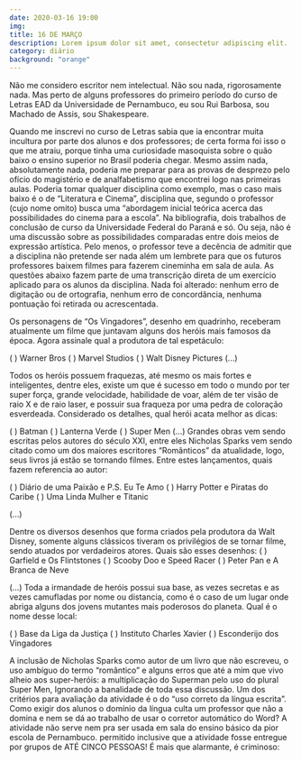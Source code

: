 ```yaml
---
date: 2020-03-16 19:00
img: 
title: 16 DE MARÇO
description: Lorem ipsum dolor sit amet, consectetur adipiscing elit. 
category: diário
background: "orange"
---
```



Não me considero escritor nem intelectual. Não sou nada, rigorosamente nada. Mas perto de alguns professores do primeiro período do curso de Letras EAD da Universidade de Pernambuco, eu sou Rui Barbosa, sou Machado de Assis, sou Shakespeare.

Quando me inscrevi no curso de Letras sabia que ia encontrar muita incultura por parte dos alunos e dos professores; de certa forma foi isso o que me atraiu, porque tinha uma curiosidade masoquista sobre o quão baixo o ensino superior no Brasil poderia chegar. Mesmo assim nada, absolutamente nada, poderia me preparar para as provas de desprezo pelo ofício do magistério e de analfabetismo que encontrei logo nas primeiras aulas.
  Poderia tomar qualquer disciplina como exemplo, mas o caso mais baixo é o de “Literatura e Cinema”, disciplina que, segundo o professor (cujo nome omito) busca uma “abordagem inicial teórica acerca das possibilidades do cinema para a escola”. Na bibliografia, dois trabalhos de conclusão de curso da Universidade Federal do Paraná e só.
Ou seja, não é uma discussão sobre as possibilidades comparadas entre dois meios de expressão artística. Pelo menos, o professor teve a decência de admitir que a disciplina não pretende ser nada além um  lembrete para que os futuros professores baixem filmes para fazerem cineminha em sala de aula. 
As questões abaixo fazem parte de uma transcrição direta de um exercício aplicado para os alunos da disciplina. Nada foi alterado: nenhum erro de digitação ou de ortografia, nenhum erro de concordância, nenhuma pontuação foi retirada ou acrescentada. 

Os personagens de “Os Vingadores”, desenho em quadrinho, receberam atualmente um filme que juntavam alguns dos heróis mais famosos da época. Agora assinale qual a produtora de tal espetáculo:

( ) Warner Bros
( ) Marvel Studios
( ) Walt Disney Pictures
(...)

Todos os heróis possuem fraquezas, até mesmo os mais fortes e inteligentes, dentre eles, existe um que é sucesso em todo o mundo por ter super força, grande velocidade, habilidade de voar, além de ter visão de raio X e de raio laser, e possuir sua fraqueza por uma pedra de coloração  esverdeada. Considerado os detalhes, qual herói acata melhor as dicas:

( ) Batman
( ) Lanterna Verde
( ) Super Men
(...)
Grandes obras vem sendo escritas pelos autores do século XXI, entre eles Nicholas Sparks vem sendo citado como um dos maiores escritores “Românticos” da atualidade, logo, seus livros já estão se tornando filmes. Entre estes lançamentos, quais fazem referencia ao autor:

( ) Diário de uma Paixão e P.S. Eu Te Amo
( ) Harry Potter e Piratas do Caribe
( ) Uma Linda Mulher e Titanic

(...)

Dentre os diversos desenhos que forma criados pela produtora da Walt Disney, somente alguns clássicos tiveram os privilégios de se tornar filme, sendo atuados por verdadeiros atores. Quais são esses desenhos:
( ) Garfield e Os Flintstones
( ) Scooby Doo e Speed Racer
( ) Peter Pan e A Branca de Neve

(...)
Toda a irmandade de heróis possui sua base, as vezes secretas e as vezes camufladas por nome ou distancia, como é o caso de um lugar onde abriga alguns dos jovens mutantes mais poderosos do planeta. Qual é o nome desse local:

( ) Base da Liga da Justiça
( ) Instituto Charles Xavier
( ) Esconderijo dos Vingadores

A inclusão de Nicholas Sparks como autor de um livro que não escreveu, o uso ambíguo do termo “romântico” e alguns erros que até a mim que vivo alheio aos super-heróis: a multiplicação do Superman pelo uso do plural Super Men, 
Ignorando a banalidade de toda essa discussão. Um dos critérios para avaliação da atividade é o do “uso correto da língua escrita”. Como exigir dos alunos o domínio da língua culta um professor que não a domina e nem se dá ao trabalho de usar o corretor automático do Word?
A atividade não serve nem pra ser usada em sala do ensino básico da pior escola de Pernambuco.
permitido inclusive que a atividade fosse entregue por grupos de ATÉ CINCO PESSOAS! 
É mais que alarmante, é criminoso: 
